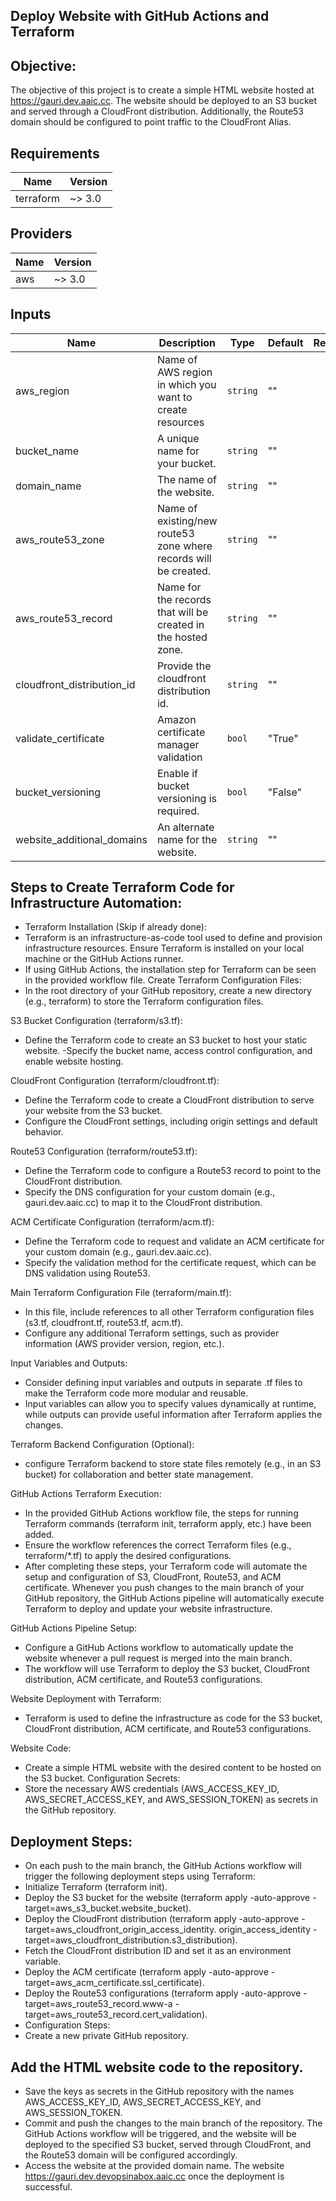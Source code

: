 ## Deploy Website with GitHub Actions and Terraform

## Objective:
The objective of this project is to create a simple HTML website hosted at https://gauri.dev.aaic.cc. The website should be deployed to an S3 bucket and served through a CloudFront distribution. Additionally, the Route53 domain should be configured to point traffic to the CloudFront Alias.

## Requirements

| Name      | Version |
| --------- | ------- |
| terraform | ~> 3.0  | 


## Providers

| Name | Version |
| ---- | ------- |
| aws  | ~> 3.0  |

## Inputs

| Name         | Description                                                                                           | Type           | Default | Required |
| ------------ | ----------------------------------------------------------------------------------------------------- | -------------- | ------- | :------: |
| aws_region   | Name of AWS region in which you want to create resources                                              | `string`       | ""      |   yes    |
| bucket_name  | A unique name for your bucket.                                                                        | `string`       | ""      |   yes    |
| domain_name  | The name of the website.                                                                              | `string`       | ""      |   yes    |
| aws_route53_zone   | Name of existing/new route53 zone where records will be created.                                | `string`       | ""      |   yes    |
| aws_route53_record | Name for the records that will be created in the hosted zone.                                   | `string`       | ""      |   yes    |
| cloudfront_distribution_id | Provide the cloudfront distribution id.                                                 | `string`       | ""      |   yes    |
| validate_certificate  | Amazon certificate manager validation                                                        | `bool`         | "True"  |   yes    |
| bucket_versioning  | Enable if bucket versioning is required.                                                        | `bool`         | "False" |   yes    |
| website_additional_domains | An alternate name for the website.                                                      | `string`       | ""      |   yes    |


## Steps to Create Terraform Code for Infrastructure Automation:
- Terraform Installation (Skip if already done):
- Terraform is an infrastructure-as-code tool used to define and provision infrastructure resources. Ensure Terraform is installed on your local machine or the GitHub Actions runner.
- If using GitHub Actions, the installation step for Terraform can be seen in the provided workflow file.
Create Terraform Configuration Files:
- In the root directory of your GitHub repository, create a new directory (e.g., terraform) to store the Terraform configuration files.

S3 Bucket Configuration (terraform/s3.tf):
- Define the Terraform code to create an S3 bucket to host your static website.
-Specify the bucket name, access control configuration, and enable website hosting.

CloudFront Configuration (terraform/cloudfront.tf):
- Define the Terraform code to create a CloudFront distribution to serve your website from the S3 bucket.
- Configure the CloudFront settings, including origin settings and default behavior.

Route53 Configuration (terraform/route53.tf):
- Define the Terraform code to configure a Route53 record to point to the CloudFront distribution.
- Specify the DNS configuration for your custom domain (e.g., gauri.dev.aaic.cc) to map it to the CloudFront distribution.

ACM Certificate Configuration (terraform/acm.tf):
- Define the Terraform code to request and validate an ACM certificate for your custom domain (e.g., gauri.dev.aaic.cc).
- Specify the validation method for the certificate request, which can be DNS validation using Route53.

Main Terraform Configuration File (terraform/main.tf):
- In this file, include references to all other Terraform configuration files (s3.tf, cloudfront.tf, route53.tf, acm.tf).
- Configure any additional Terraform settings, such as provider information (AWS provider version, region, etc.).

Input Variables and Outputs:
- Consider defining input variables and outputs in separate .tf files to make the Terraform code more modular and reusable.
- Input variables can allow you to specify values dynamically at runtime, while outputs can provide useful information after Terraform applies the changes.

Terraform Backend Configuration (Optional):
- configure Terraform backend to store state files remotely (e.g., in an S3 bucket) for collaboration and better state management.

GitHub Actions Terraform Execution:
- In the provided GitHub Actions workflow file, the steps for running Terraform commands (terraform init, terraform apply, etc.) have been added.
- Ensure the workflow references the correct Terraform files (e.g., terraform/*.tf) to apply the desired configurations.
- After completing these steps, your Terraform code will automate the setup and configuration of S3, CloudFront, Route53, and ACM certificate. Whenever you push changes to the main branch of your GitHub repository, the GitHub Actions pipeline will automatically execute Terraform to deploy and update your website infrastructure.

GitHub Actions Pipeline Setup:
- Configure a GitHub Actions workflow to automatically update the website whenever a pull request is merged into the main branch.
- The workflow will use Terraform to deploy the S3 bucket, CloudFront distribution, ACM certificate, and Route53 configurations.

Website Deployment with Terraform:
- Terraform is used to define the infrastructure as code for the S3 bucket, CloudFront distribution, ACM certificate, and Route53 configurations.

Website Code:
- Create a simple HTML website with the desired content to be hosted on the S3 bucket.
Configuration Secrets:
- Store the necessary AWS credentials (AWS_ACCESS_KEY_ID, AWS_SECRET_ACCESS_KEY, and AWS_SESSION_TOKEN) as secrets in the GitHub repository.

## Deployment Steps:
- On each push to the main branch, the GitHub Actions workflow will trigger the following deployment steps using Terraform:
- Initialize Terraform (terraform init).
- Deploy the S3 bucket for the website (terraform apply -auto-approve -target=aws_s3_bucket.website_bucket).
- Deploy the CloudFront distribution (terraform apply -auto-approve -target=aws_cloudfront_origin_access_identity.  origin_access_identity   -target=aws_cloudfront_distribution.s3_distribution).
- Fetch the CloudFront distribution ID and set it as an environment variable.
- Deploy the ACM certificate (terraform apply -auto-approve -target=aws_acm_certificate.ssl_certificate).
- Deploy the Route53 configurations (terraform apply -auto-approve -target=aws_route53_record.www-a -target=aws_route53_record.cert_validation).
- Configuration Steps:
- Create a new private GitHub repository.

## Add the HTML website code to the repository.

- Save the keys as secrets in the GitHub repository with the names AWS_ACCESS_KEY_ID, AWS_SECRET_ACCESS_KEY, and AWS_SESSION_TOKEN.
- Commit and push the changes to the main branch of the repository. The GitHub Actions workflow will be triggered, and the website will be deployed to the specified S3 bucket, served through CloudFront, and the Route53 domain will be configured accordingly.
- Access the website at the provided domain name. The website https://gauri.dev.devopsinabox.aaic.cc once the deployment is successful.
